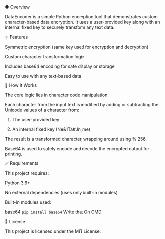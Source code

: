   ● Overview

DataEncoder is a simple Python encryption tool that demonstrates custom character-based data encryption. It uses a user-provided key along with an internal fixed key to securely transform any text data.

✨ Features

Symmetric encryption (same key used for encryption and decryption)

Custom character transformation logic

Includes base64 encoding for safe display or storage

Easy to use with any text-based data


🚀 How It Works

The core logic lies in character code manipulation:

Each character from the input text is modified by adding or subtracting the Unicode values of a character from:

1. The user-provided key


2. An internal fixed key (Ne&1Ta#Jn_me)



The result is a transformed character, wrapping around using % 256.

Base64 is used to safely encode and decode the encrypted output for printing.


✅ Requirements

This project requires:

Python 3.6+

No external dependencies (uses only built-in modules)


Built-in modules used:

base64
```pip install base64``` Write that On CMD

📜 License

This project is licensed under the MIT License.
